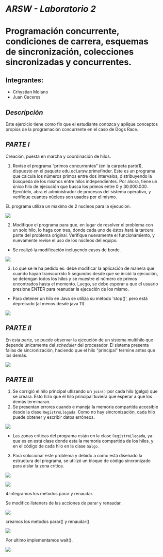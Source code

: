 # *ARSW - Laboratorio 2*
# Programación concurrente, condiciones de carrera, esquemas de sincronización, colecciones sincronizadas y concurrentes.
## Integrantes:

- Crhystian Molano
- Juan Caceres

## *Descripción* 
Este ejercicio tiene como fin que el estudiante conozca y aplique conceptos propios de la programación concurrente en el caso de Dogs Race.

## *PARTE I*
Creación, puesta en marcha y coordinación de hilos.

1. Revise el programa “primos concurrentes” (en la carpeta parte1), dispuesto en el paquete edu.eci.arsw.primefinder. Este es un programa que calcula los números primos entre dos intervalos, distribuyendo la búsqueda de los mismos entre hilos independientes. Por ahora, tiene un único hilo de ejecución que busca los primos entre 0 y 30.000.000. Ejecútelo, abra el administrador de procesos del sistema operativo, y verifique cuantos núcleos son usados por el mismo.

EL programa utiliza un maximo de 2 nucleos para la ejecucion. 

![](./imgDoc/imagen1.png) 

2. Modifique el programa para que, en lugar de resolver el problema con un solo hilo, lo haga con tres, donde cada uno de éstos hará la tarcera parte del problema original. Verifique nuevamente el funcionamiento, y nuevamente revise el uso de los núcleos del equipo.

- Se realizó la modificación incluyendo casos de borde.

![](./imgDoc/imagen2.png) 

3. Lo que se le ha pedido es: debe modificar la aplicación de manera que cuando hayan transcurrido 5 segundos desde que se inició la ejecución, se detengan todos los hilos y se muestre el número de primos encontrados hasta el momento. Luego, se debe esperar a que el usuario presione ENTER para reanudar la ejecución de los mismo.

- Para detener un hilo en Java se utiliza su método 'stop()', pero está deprecado (al menos desde java 11)

![](./imgDoc/imagen3.png) 


## *PARTE II*

En esta parte, se puede observar la ejecución de un sistema multihilo que depende únicamente del *scheduler* del procesador.
El sistema presenta fallas de sincronización, haciendo que el hilo "principal" termine antes que los demás. 

![](./imgDoc/imagen4.png) 

## *PARTE III*

1. Se corrigió el hilo principal utlizando un `join()` por cada hilo (galgo) que se creara. Esto hizo que el hilo principal tuviera que esperar a que los demás terminaran.
2. Se presentan errores cuando e maneja la memoria compartida accesible desde la clase `RegistroLlegada`. Como no hay sincronización, cada hilo puede obtener y escribir datos erróneos.

![](./imgDoc/imagen5.png) 

* Las zonas críticas del programa están en la clase `RegistroLlegada`, ya que es en está clase donde esta la memoria compartida de los hilos, y en el código de cada hilo en la clase `Galgo`.

3. Para solucionar este problema y debido a como está diseñado la estructura del programa, se utilizó un bloque de código sincronizado para aislar la zona crítica.

![](./imgDoc/imagen6.png) 

![](./imgDoc/imagen7.png) 

4.Integramos los metodos parar y renaudar.

Se modifico listeners de las acciones de parar y renaudar.

![](./imgDoc/imagen8.png) 

creamos los metodos parar() y renaudar().

![](./imgDoc/imagen9.png) 

Por ultimo implementamos wait().

![](./imgDoc/imagen10.png)
